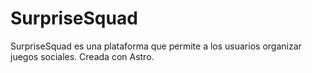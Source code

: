 # SurpriseSquad
SurpriseSquad es una plataforma que permite a los usuarios organizar  juegos sociales. Creada con Astro. 

